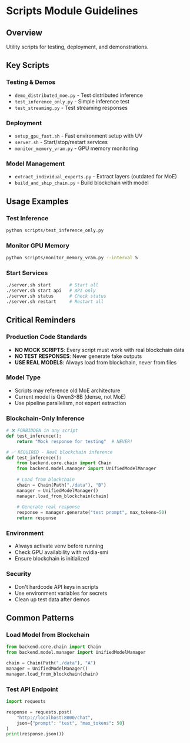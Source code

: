 # Scripts Module Guidelines

## Overview
Utility scripts for testing, deployment, and demonstrations.

## Key Scripts

### Testing & Demos
- `demo_distributed_moe.py` - Test distributed inference
- `test_inference_only.py` - Simple inference test
- `test_streaming.py` - Test streaming responses

### Deployment
- `setup_gpu_fast.sh` - Fast environment setup with UV
- `server.sh` - Start/stop/restart services
- `monitor_memory_vram.py` - GPU memory monitoring

### Model Management
- `extract_individual_experts.py` - Extract layers (outdated for MoE)
- `build_and_ship_chain.py` - Build blockchain with model

## Usage Examples

### Test Inference
```bash
python scripts/test_inference_only.py
```

### Monitor GPU Memory
```bash
python scripts/monitor_memory_vram.py --interval 5
```

### Start Services
```bash
./server.sh start       # Start all
./server.sh start api   # API only
./server.sh status      # Check status
./server.sh restart     # Restart all
```

## Critical Reminders

### Production Code Standards
- **NO MOCK SCRIPTS**: Every script must work with real blockchain data
- **NO TEST RESPONSES**: Never generate fake outputs
- **USE REAL MODELS**: Always load from blockchain, never from files

### Model Type
- Scripts may reference old MoE architecture
- Current model is Qwen3-8B (dense, not MoE)
- Use pipeline parallelism, not expert extraction

### Blockchain-Only Inference
```python
# ❌ FORBIDDEN in any script
def test_inference():
    return "Mock response for testing"  # NEVER!

# ✅ REQUIRED - Real blockchain inference
def test_inference():
    from backend.core.chain import Chain
    from backend.model.manager import UnifiedModelManager
    
    # Load from blockchain
    chain = Chain(Path("./data"), "B")
    manager = UnifiedModelManager()
    manager.load_from_blockchain(chain)
    
    # Generate real response
    response = manager.generate("test prompt", max_tokens=50)
    return response
```

### Environment
- Always activate venv before running
- Check GPU availability with nvidia-smi
- Ensure blockchain is initialized

### Security
- Don't hardcode API keys in scripts
- Use environment variables for secrets
- Clean up test data after demos

## Common Patterns

### Load Model from Blockchain
```python
from backend.core.chain import Chain
from backend.model.manager import UnifiedModelManager

chain = Chain(Path("./data"), "A")
manager = UnifiedModelManager()
manager.load_from_blockchain(chain)
```

### Test API Endpoint
```python
import requests

response = requests.post(
    "http://localhost:8000/chat",
    json={"prompt": "test", "max_tokens": 50}
)
print(response.json())